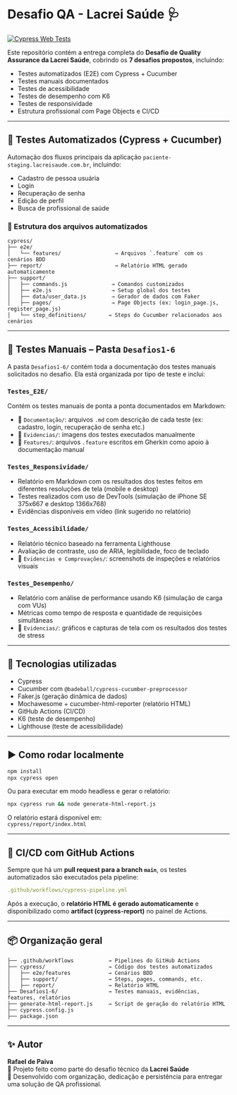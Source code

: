 # Desafio QA - Lacrei Saúde 🩺

[![Cypress Web Tests](https://github.com/rafael-de-paiva/DesafioLacreiSaude/actions/workflows/cypress-pipeline.yml/badge.svg)](https://github.com/rafael-de-paiva/DesafioLacreiSaude/actions/workflows/cypress-pipeline.yml)

Este repositório contém a entrega completa do **Desafio de Quality Assurance da Lacrei Saúde**, cobrindo os **7 desafios propostos**, incluindo:

- Testes automatizados (E2E) com Cypress + Cucumber
- Testes manuais documentados
- Testes de acessibilidade
- Testes de desempenho com K6
- Testes de responsividade
- Estrutura profissional com Page Objects e CI/CD

---

## 🧪 Testes Automatizados (Cypress + Cucumber)

Automação dos fluxos principais da aplicação `paciente-staging.lacreisaude.com.br`, incluindo:

- Cadastro de pessoa usuária
- Login
- Recuperação de senha
- Edição de perfil
- Busca de profissional de saúde

### 📁 Estrutura dos arquivos automatizados

```
cypress/
├── e2e/
│   └── features/                 → Arquivos `.feature` com os cenários BDD
├── report/                       → Relatório HTML gerado automaticamente
├── support/
│   ├── commands.js              → Comandos customizados
│   ├── e2e.js                   → Setup global dos testes
│   ├── data/user_data.js        → Gerador de dados com Faker
│   ├── pages/                   → Page Objects (ex: login_page.js, register_page.js)
│   └── step_definitions/       → Steps do Cucumber relacionados aos cenários
```

---

## 📂 Testes Manuais – Pasta `Desafios1-6`

A pasta `Desafios1-6/` contém toda a documentação dos testes manuais solicitados no desafio. Ela está organizada por tipo de teste e inclui:

### `Testes_E2E/`
Contém os testes manuais de ponta a ponta documentados em Markdown:

- 📄 `Documentação/`: arquivos `.md` com descrição de cada teste (ex: cadastro, login, recuperação de senha etc.)
- 📸 `Evidencias/`: imagens dos testes executados manualmente
- 🧩 `Features/`: arquivos `.feature` escritos em Gherkin como apoio à documentação manual

### `Testes_Responsividade/`
- Relatório em Markdown com os resultados dos testes feitos em diferentes resoluções de tela (mobile e desktop)
- Testes realizados com uso de DevTools (simulação de iPhone SE 375x667 e desktop 1366x768)
- Evidências disponíveis em vídeo (link sugerido no relatório)

### `Testes_Acessibilidade/`
- Relatório técnico baseado na ferramenta Lighthouse
- Avaliação de contraste, uso de ARIA, legibilidade, foco de teclado
- 📁 `Evidencias e Comprovações/`: screenshots de inspeções e relatórios visuais

### `Testes_Desempenho/`
- Relatório com análise de performance usando K6 (simulação de carga com VUs)
- Métricas como tempo de resposta e quantidade de requisições simultâneas
- 📁 `Evidencias/`: gráficos e capturas de tela com os resultados dos testes de stress

---

## 🧰 Tecnologias utilizadas

- Cypress
- Cucumber com `@badeball/cypress-cucumber-preprocessor`
- Faker.js (geração dinâmica de dados)
- Mochawesome + cucumber-html-reporter (relatório HTML)
- GitHub Actions (CI/CD)
- K6 (teste de desempenho)
- Lighthouse (teste de acessibilidade)

---

## ▶️ Como rodar localmente

```bash
npm install
npx cypress open
```

Ou para executar em modo headless e gerar o relatório:

```bash
npx cypress run && node generate-html-report.js
```

O relatório estará disponível em:  
`cypress/report/index.html`

---

## 🚀 CI/CD com GitHub Actions

Sempre que há um **pull request para a branch `main`**, os testes automatizados são executados pela pipeline:

```yaml
.github/workflows/cypress-pipeline.yml
```

Após a execução, o **relatório HTML é gerado automaticamente** e disponibilizado como **artifact (cypress-report)** no painel de Actions.

---

## 📦 Organização geral

```
├── .github/workflows           → Pipelines do GitHub Actions
├── cypress/                    → Código dos testes automatizados
│   ├── e2e/features            → Cenários BDD
│   ├── support/                → Steps, pages, commands, etc.
│   ├── report/                 → Relatório HTML
├── Desafios1-6/                → Testes manuais, evidências, features, relatórios
├── generate-html-report.js     → Script de geração do relatório HTML
├── cypress.config.js
├── package.json
```

---

## ✨ Autor

**Rafael de Paiva**  
💼 Projeto feito como parte do desafio técnico da **Lacrei Saúde**  
🐉 Desenvolvido com organização, dedicação e persistência para entregar uma solução de QA profissional.

